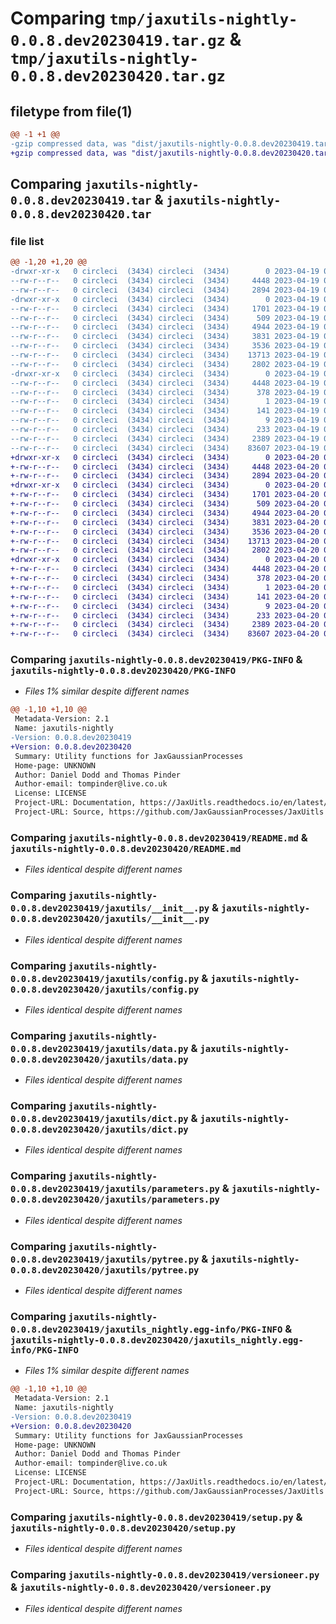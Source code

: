 # Comparing `tmp/jaxutils-nightly-0.0.8.dev20230419.tar.gz` & `tmp/jaxutils-nightly-0.0.8.dev20230420.tar.gz`

## filetype from file(1)

```diff
@@ -1 +1 @@
-gzip compressed data, was "dist/jaxutils-nightly-0.0.8.dev20230419.tar", last modified: Wed Apr 19 00:06:27 2023, max compression
+gzip compressed data, was "dist/jaxutils-nightly-0.0.8.dev20230420.tar", last modified: Thu Apr 20 00:06:33 2023, max compression
```

## Comparing `jaxutils-nightly-0.0.8.dev20230419.tar` & `jaxutils-nightly-0.0.8.dev20230420.tar`

### file list

```diff
@@ -1,20 +1,20 @@
-drwxr-xr-x   0 circleci  (3434) circleci  (3434)        0 2023-04-19 00:06:27.047801 jaxutils-nightly-0.0.8.dev20230419/
--rw-r--r--   0 circleci  (3434) circleci  (3434)     4448 2023-04-19 00:06:27.047801 jaxutils-nightly-0.0.8.dev20230419/PKG-INFO
--rw-r--r--   0 circleci  (3434) circleci  (3434)     2894 2023-04-19 00:06:21.000000 jaxutils-nightly-0.0.8.dev20230419/README.md
-drwxr-xr-x   0 circleci  (3434) circleci  (3434)        0 2023-04-19 00:06:27.047801 jaxutils-nightly-0.0.8.dev20230419/jaxutils/
--rw-r--r--   0 circleci  (3434) circleci  (3434)     1701 2023-04-19 00:06:21.000000 jaxutils-nightly-0.0.8.dev20230419/jaxutils/__init__.py
--rw-r--r--   0 circleci  (3434) circleci  (3434)      509 2023-04-19 00:06:27.047801 jaxutils-nightly-0.0.8.dev20230419/jaxutils/_version.py
--rw-r--r--   0 circleci  (3434) circleci  (3434)     4944 2023-04-19 00:06:21.000000 jaxutils-nightly-0.0.8.dev20230419/jaxutils/config.py
--rw-r--r--   0 circleci  (3434) circleci  (3434)     3831 2023-04-19 00:06:21.000000 jaxutils-nightly-0.0.8.dev20230419/jaxutils/data.py
--rw-r--r--   0 circleci  (3434) circleci  (3434)     3536 2023-04-19 00:06:21.000000 jaxutils-nightly-0.0.8.dev20230419/jaxutils/dict.py
--rw-r--r--   0 circleci  (3434) circleci  (3434)    13713 2023-04-19 00:06:21.000000 jaxutils-nightly-0.0.8.dev20230419/jaxutils/parameters.py
--rw-r--r--   0 circleci  (3434) circleci  (3434)     2802 2023-04-19 00:06:21.000000 jaxutils-nightly-0.0.8.dev20230419/jaxutils/pytree.py
-drwxr-xr-x   0 circleci  (3434) circleci  (3434)        0 2023-04-19 00:06:27.047801 jaxutils-nightly-0.0.8.dev20230419/jaxutils_nightly.egg-info/
--rw-r--r--   0 circleci  (3434) circleci  (3434)     4448 2023-04-19 00:06:27.000000 jaxutils-nightly-0.0.8.dev20230419/jaxutils_nightly.egg-info/PKG-INFO
--rw-r--r--   0 circleci  (3434) circleci  (3434)      378 2023-04-19 00:06:27.000000 jaxutils-nightly-0.0.8.dev20230419/jaxutils_nightly.egg-info/SOURCES.txt
--rw-r--r--   0 circleci  (3434) circleci  (3434)        1 2023-04-19 00:06:27.000000 jaxutils-nightly-0.0.8.dev20230419/jaxutils_nightly.egg-info/dependency_links.txt
--rw-r--r--   0 circleci  (3434) circleci  (3434)      141 2023-04-19 00:06:27.000000 jaxutils-nightly-0.0.8.dev20230419/jaxutils_nightly.egg-info/requires.txt
--rw-r--r--   0 circleci  (3434) circleci  (3434)        9 2023-04-19 00:06:27.000000 jaxutils-nightly-0.0.8.dev20230419/jaxutils_nightly.egg-info/top_level.txt
--rw-r--r--   0 circleci  (3434) circleci  (3434)      233 2023-04-19 00:06:27.047801 jaxutils-nightly-0.0.8.dev20230419/setup.cfg
--rw-r--r--   0 circleci  (3434) circleci  (3434)     2389 2023-04-19 00:06:21.000000 jaxutils-nightly-0.0.8.dev20230419/setup.py
--rw-r--r--   0 circleci  (3434) circleci  (3434)    83607 2023-04-19 00:06:21.000000 jaxutils-nightly-0.0.8.dev20230419/versioneer.py
+drwxr-xr-x   0 circleci  (3434) circleci  (3434)        0 2023-04-20 00:06:33.642346 jaxutils-nightly-0.0.8.dev20230420/
+-rw-r--r--   0 circleci  (3434) circleci  (3434)     4448 2023-04-20 00:06:33.642346 jaxutils-nightly-0.0.8.dev20230420/PKG-INFO
+-rw-r--r--   0 circleci  (3434) circleci  (3434)     2894 2023-04-20 00:06:28.000000 jaxutils-nightly-0.0.8.dev20230420/README.md
+drwxr-xr-x   0 circleci  (3434) circleci  (3434)        0 2023-04-20 00:06:33.642346 jaxutils-nightly-0.0.8.dev20230420/jaxutils/
+-rw-r--r--   0 circleci  (3434) circleci  (3434)     1701 2023-04-20 00:06:28.000000 jaxutils-nightly-0.0.8.dev20230420/jaxutils/__init__.py
+-rw-r--r--   0 circleci  (3434) circleci  (3434)      509 2023-04-20 00:06:33.642346 jaxutils-nightly-0.0.8.dev20230420/jaxutils/_version.py
+-rw-r--r--   0 circleci  (3434) circleci  (3434)     4944 2023-04-20 00:06:28.000000 jaxutils-nightly-0.0.8.dev20230420/jaxutils/config.py
+-rw-r--r--   0 circleci  (3434) circleci  (3434)     3831 2023-04-20 00:06:28.000000 jaxutils-nightly-0.0.8.dev20230420/jaxutils/data.py
+-rw-r--r--   0 circleci  (3434) circleci  (3434)     3536 2023-04-20 00:06:28.000000 jaxutils-nightly-0.0.8.dev20230420/jaxutils/dict.py
+-rw-r--r--   0 circleci  (3434) circleci  (3434)    13713 2023-04-20 00:06:28.000000 jaxutils-nightly-0.0.8.dev20230420/jaxutils/parameters.py
+-rw-r--r--   0 circleci  (3434) circleci  (3434)     2802 2023-04-20 00:06:28.000000 jaxutils-nightly-0.0.8.dev20230420/jaxutils/pytree.py
+drwxr-xr-x   0 circleci  (3434) circleci  (3434)        0 2023-04-20 00:06:33.642346 jaxutils-nightly-0.0.8.dev20230420/jaxutils_nightly.egg-info/
+-rw-r--r--   0 circleci  (3434) circleci  (3434)     4448 2023-04-20 00:06:33.000000 jaxutils-nightly-0.0.8.dev20230420/jaxutils_nightly.egg-info/PKG-INFO
+-rw-r--r--   0 circleci  (3434) circleci  (3434)      378 2023-04-20 00:06:33.000000 jaxutils-nightly-0.0.8.dev20230420/jaxutils_nightly.egg-info/SOURCES.txt
+-rw-r--r--   0 circleci  (3434) circleci  (3434)        1 2023-04-20 00:06:33.000000 jaxutils-nightly-0.0.8.dev20230420/jaxutils_nightly.egg-info/dependency_links.txt
+-rw-r--r--   0 circleci  (3434) circleci  (3434)      141 2023-04-20 00:06:33.000000 jaxutils-nightly-0.0.8.dev20230420/jaxutils_nightly.egg-info/requires.txt
+-rw-r--r--   0 circleci  (3434) circleci  (3434)        9 2023-04-20 00:06:33.000000 jaxutils-nightly-0.0.8.dev20230420/jaxutils_nightly.egg-info/top_level.txt
+-rw-r--r--   0 circleci  (3434) circleci  (3434)      233 2023-04-20 00:06:33.642346 jaxutils-nightly-0.0.8.dev20230420/setup.cfg
+-rw-r--r--   0 circleci  (3434) circleci  (3434)     2389 2023-04-20 00:06:28.000000 jaxutils-nightly-0.0.8.dev20230420/setup.py
+-rw-r--r--   0 circleci  (3434) circleci  (3434)    83607 2023-04-20 00:06:28.000000 jaxutils-nightly-0.0.8.dev20230420/versioneer.py
```

### Comparing `jaxutils-nightly-0.0.8.dev20230419/PKG-INFO` & `jaxutils-nightly-0.0.8.dev20230420/PKG-INFO`

 * *Files 1% similar despite different names*

```diff
@@ -1,10 +1,10 @@
 Metadata-Version: 2.1
 Name: jaxutils-nightly
-Version: 0.0.8.dev20230419
+Version: 0.0.8.dev20230420
 Summary: Utility functions for JaxGaussianProcesses
 Home-page: UNKNOWN
 Author: Daniel Dodd and Thomas Pinder
 Author-email: tompinder@live.co.uk
 License: LICENSE
 Project-URL: Documentation, https://JaxUitls.readthedocs.io/en/latest/
 Project-URL: Source, https://github.com/JaxGaussianProcesses/JaxUitls
```

### Comparing `jaxutils-nightly-0.0.8.dev20230419/README.md` & `jaxutils-nightly-0.0.8.dev20230420/README.md`

 * *Files identical despite different names*

### Comparing `jaxutils-nightly-0.0.8.dev20230419/jaxutils/__init__.py` & `jaxutils-nightly-0.0.8.dev20230420/jaxutils/__init__.py`

 * *Files identical despite different names*

### Comparing `jaxutils-nightly-0.0.8.dev20230419/jaxutils/config.py` & `jaxutils-nightly-0.0.8.dev20230420/jaxutils/config.py`

 * *Files identical despite different names*

### Comparing `jaxutils-nightly-0.0.8.dev20230419/jaxutils/data.py` & `jaxutils-nightly-0.0.8.dev20230420/jaxutils/data.py`

 * *Files identical despite different names*

### Comparing `jaxutils-nightly-0.0.8.dev20230419/jaxutils/dict.py` & `jaxutils-nightly-0.0.8.dev20230420/jaxutils/dict.py`

 * *Files identical despite different names*

### Comparing `jaxutils-nightly-0.0.8.dev20230419/jaxutils/parameters.py` & `jaxutils-nightly-0.0.8.dev20230420/jaxutils/parameters.py`

 * *Files identical despite different names*

### Comparing `jaxutils-nightly-0.0.8.dev20230419/jaxutils/pytree.py` & `jaxutils-nightly-0.0.8.dev20230420/jaxutils/pytree.py`

 * *Files identical despite different names*

### Comparing `jaxutils-nightly-0.0.8.dev20230419/jaxutils_nightly.egg-info/PKG-INFO` & `jaxutils-nightly-0.0.8.dev20230420/jaxutils_nightly.egg-info/PKG-INFO`

 * *Files 1% similar despite different names*

```diff
@@ -1,10 +1,10 @@
 Metadata-Version: 2.1
 Name: jaxutils-nightly
-Version: 0.0.8.dev20230419
+Version: 0.0.8.dev20230420
 Summary: Utility functions for JaxGaussianProcesses
 Home-page: UNKNOWN
 Author: Daniel Dodd and Thomas Pinder
 Author-email: tompinder@live.co.uk
 License: LICENSE
 Project-URL: Documentation, https://JaxUitls.readthedocs.io/en/latest/
 Project-URL: Source, https://github.com/JaxGaussianProcesses/JaxUitls
```

### Comparing `jaxutils-nightly-0.0.8.dev20230419/setup.py` & `jaxutils-nightly-0.0.8.dev20230420/setup.py`

 * *Files identical despite different names*

### Comparing `jaxutils-nightly-0.0.8.dev20230419/versioneer.py` & `jaxutils-nightly-0.0.8.dev20230420/versioneer.py`

 * *Files identical despite different names*

